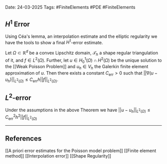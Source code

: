 Date: 24-03-2025
Tags: #FiniteElements #PDE #FiniteElements 
## $H^1$ Error
Using Céa's lemma, an interpolation estimate and the elliptic regularity we have the tools to show a final $H^1$-error estimate.

Let $\Omega \subset \mathbb{R}^d$ be a convex Lipschitz domain, $\mathcal{T}_h$ a shape regular triangulation of it, and $f \in L^2 (\Omega)$. Further, let $u \in H^1_0(\Omega) \cap H^2(\Omega)$ be the unique solution to the [[Weak Poisson Problem]] and $u_h \in V_h$ the Galerkin finite element approximation of $u$. Then there exists a constant $C_\text{err} > 0$ such that
	$||\nabla (u-u_h)||_{L^2(\Omega)} \leq C_\text{err}h || f ||_{L^2 (\Omega)}$.

## $L^2$-error
Under the assumptions in the above Theorem we have
	$||u-u_h||_{L^2(\Omega)} \leq C^2_\text{err}h^2 ||f||_{L^2(\Omega)}$


---
## References
[[A priori error estimates for the Poisson model problem]]
[[Finite element method]]
[[Interpolation error]]
[[Shape Regularity]]